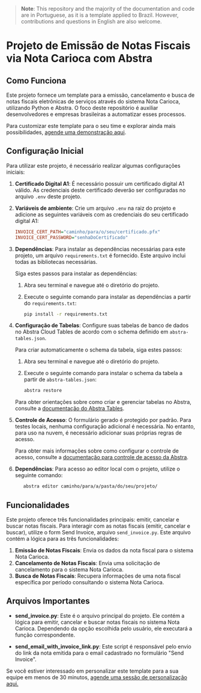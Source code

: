 > **Note**: This repository and the majority of the documentation and code are in Portuguese, as it is a template applied to Brazil. However, contributions and questions in English are also welcome.

# Projeto de Emissão de Notas Fiscais via Nota Carioca com Abstra

## Como Funciona

Este projeto fornece um template para a emissão, cancelamento e busca de notas fiscais eletrônicas de serviços através do sistema Nota Carioca, utilizando Python e Abstra. O foco deste repositório é auxiliar desenvolvedores e empresas brasileiras a automatizar esses processos.

Para customizar este template para o seu time e explorar ainda mais possibilidades, [agende uma demonstração aqui](https://meet.abstra.app/demo?url=template-nota-carioca).

## Configuração Inicial

Para utilizar este projeto, é necessário realizar algumas configurações iniciais:

1. **Certificado Digital A1**: É necessário possuir um certificado digital A1 válido. As credenciais deste certificado deverão ser configuradas no arquivo `.env` deste projeto.
2. **Variáveis de ambiente**: Crie um arquivo `.env` na raiz do projeto e adicione as seguintes variáveis com as credenciais do seu certificado digital A1:

   ```ini
   INVOICE_CERT_PATH="caminho/para/o/seu/certificado.pfx"
   INVOICE_CERT_PASSWORD="senhaDoCertificado"
   ```

3. **Dependências**: Para instalar as dependências necessárias para este projeto, um arquivo `requirements.txt` é fornecido. Este arquivo inclui todas as bibliotecas necessárias.

   Siga estes passos para instalar as dependências:

   1. Abra seu terminal e navegue até o diretório do projeto.
   2. Execute o seguinte comando para instalar as dependências a partir do `requirements.txt`:

      ```sh
      pip install -r requirements.txt
      ```

4. **Configuração de Tabelas**: Configure suas tabelas de banco de dados no Abstra Cloud Tables de acordo com o schema definido em `abstra-tables.json`.

   Para criar automaticamente o schema da tabela, siga estes passos:

   1. Abra seu terminal e navegue até o diretório do projeto.

   2. Execute o seguinte comando para instalar o schema da tabela a partir de `abstra-tables.json`:
      ```sh
      abstra restore
      ```

   Para obter orientações sobre como criar e gerenciar tabelas no Abstra, consulte a [documentação do Abstra Tables](https://docs.abstra.io/cloud/tables).

5. **Controle de Acesso**: O formulário gerado é protegido por padrão. Para testes locais, nenhuma configuração adicional é necessária. No entanto, para uso na nuvem, é necessário adicionar suas próprias regras de acesso.

   Para obter mais informações sobre como configurar o controle de acesso, consulte a [documentação para controle de acesso da Abstra](https://docs.abstra.io/concepts/access-control).

6. **Dependências**: Para acesso ao editor local com o projeto, utilize o seguinte comando:

   ```sh
      abstra editor caminho/para/a/pasta/do/seu/projeto/
   ```

## Funcionalidades

Este projeto oferece três funcionalidades principais: emitir, cancelar e buscar notas fiscais. Para interagir com as notas fiscais (emitir, cancelar e buscar), utilize o form Send Invoice, arquivo `send_invoice.py`. Este arquivo contém a lógica para as três funcionalidades:

1. **Emissão de Notas Fiscais**: Envia os dados da nota fiscal para o sistema Nota Carioca.
2. **Cancelamento de Notas Fiscais**: Envia uma solicitação de cancelamento para o sistema Nota Carioca.
3. **Busca de Notas Fiscais**: Recupera informações de uma nota fiscal específica por período consultando o sistema Nota Carioca.

## Arquivos Importantes

- **send_invoice.py**: Este é o arquivo principal do projeto. Ele contém a lógica para emitir, cancelar e buscar notas fiscais no sistema Nota Carioca. Dependendo da opção escolhida pelo usuário, ele executará a função correspondente.

- **send_email_with_invoice_link.py**: Este script é responsável pelo envio do link da nota emitida para o email cadastrado no formulário "Send Invoice".

Se você estiver interessado em personalizar este template para a sua equipe em menos de 30 minutos, [agende uma sessão de personalização aqui.](https://meet.abstra.app/demo?url=template-nota-carioca)
